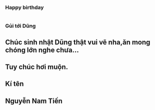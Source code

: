 <!DOCTYPE html>
<html lang="en">
<head>
    <meta charset="UTF-8">
    <meta http-equiv="X-UA-Compatible" content="IE=edge">
    <meta name="viewport" content="width=device-width, initial-scale=1.0">
    <link rel="stylesheet" href="style.css">
    <!-- <link rel="website icon" type="png" href="image/heart.png"> -->
    <link rel="stylesheet" href="https://cdnjs.cloudflare.com/ajax/libs/font-awesome/6.2.1/css/all.min.css" integrity="sha512-MV7K8+y+gLIBoVD59lQIYicR65iaqukzvf/nwasF0nqhPay5w/9lJmVM2hMDcnK1OnMGCdVK+iQrJ7lzPJQd1w==" crossorigin="anonymous" referrerpolicy="no-referrer" />
    <title>Chúc mừng sinh nhật Dũng nha</title>
</head>
<body>
    <div class="container">
        <div class="boxcontainer">
            <div class="image">
                <img src="flag.png" alt="">
            </div>
            <div class="text-happybirthday">
                <img src="texthappy.png" alt="">
            </div>
            <div class="cake">
                <img src="cake.png" alt="">
            </div>
            <div class="box-balloon">
                <div class="balloon-item1">
                    <img src="balloon.png" alt="">
                </div>
                <div class="balloon-item1">
                    <img src="balloon.png" alt="">
                </div>
            </div>
            <div class="box-cloud">
                <div class="cloud">
                    <img src="cloud.png" alt="">
                </div>
                <div class="cloud">
                    <img src="cloud.png" alt="">
                </div>
            </div>
            <div class="box-firework">
                <div class="firework">
                    <img src="firework.png" alt="">
                    <img src="firework1.png" alt="" id="firework1">
                </div>
                <div class="firework">
                    <img src="firework.png" alt="">
                    <img src="firework1.png" alt="" id="firework1">
                </div>
            </div>
            <div class="paperCannons">
                <img src="paperCannons1.png" alt="">
            </div>
            <div class="box-giftbox">
                <img src="giftbox.png" alt="">
                <img src="giftbox.png" alt="">
                <img src="giftbox.png" alt="">
                <img src="giftbox.png" alt="">
                <img src="giftbox.png" alt="">
                <img src="giftbox.png" alt="">
            </div>
            <div class="mail">
                <i class="fa-regular fa-envelope"></i>
            </div>
            <div class="boxcute">
                <div class="cute1">
                    <img src="cute.png" alt=""> <!-- thay ảnh -->
                </div>
                <div class="cute2">
                    <img src="cute.png" alt="">
                </div>
            </div>
        </div>
        <div class="boxMail">
            <i class="fa-solid fa-xmark"></i>
            <div class="boxMail-container">
                <div class="card1">
                    <div class="userImg">
                        <img src="400230076_645743174301434_3809045113991056458_n.jpg" alt="">
                    </div>
                    <h3>Happy birthday</h3>
                    <div class="imageCute">
                        <img src="cute1.png" alt="">
                    </div>
                </div>
                <div class="card2">
                    <div class="card2-content">
                        <h3>Gủi tới Dũng</h3>
                        <h2>Chúc sinh nhật Dũng thật vui vẽ nha,ăn mong chóng lớn nghe chưa...</h2>
                        <h2>Tuy chúc hơi muộn.</h2>
                        <h2>Kí tên</h2>
                        <h2>Nguyễn Nam Tiến</h2> 
                        <div class="imageCute2">
                            <img src="cute2.png" alt="">
                         </div>
                    </div>
                </div>
            </div>
        </div>
    </div>
</body>
    <script>
        document.addEventListener('mousemove', function(e){
            let body = document.querySelector('body');
            let heart = document.createElement('span');
            let x = e.offsetX;
            let y = e.offsetY;
            heart.style.left = x+'px';
            heart.style.top = y+'px';

            let size = Math.random() * 10;
            heart.style.width = 4 * size+'px';
            heart.style.height = 4 * size+'px';


            let transformValue = Math.random() * 360;
            heart.style.transform = 'rotate('+ transformValue +'deg)';

            body.appendChild(heart);

            setTimeout(function(){
                heart.remove();
            },1000)
        })


        let mailBox = document.querySelector('.mail')
        let boxmail = document.querySelector('.boxMail')
        var close = document.querySelector('.fa-xmark')
        mailBox.onclick = function(){
            mailBox.classList.toggle('active')
            boxmail.classList.add('active')
        }

        close.addEventListener('click', function(){
            boxmail.classList.remove('active')
        })
    </script>
</html>
